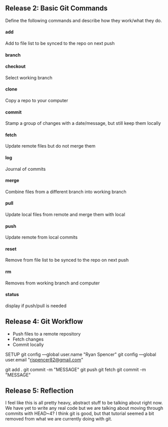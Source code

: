 ## Release 2: Basic Git Commands
Define the following commands and describe how they work/what they do.  


#### add
Add to file list to be synced to the repo on next push

#### branch
<!-- Your defnition here -->

#### checkout
Select working branch

#### clone
Copy a repo to your computer

#### commit
Stamp a group of changes with a date/message, but still keep them locally

#### fetch
Update remote files but do not merge them

#### log
Journal of commits

#### merge
Combine files from a different branch into working branch

#### pull
Update local files from remote and merge them with local

#### push
Update remote from local commits

#### reset
Remove from file list to be synced to the repo on next push

#### rm
Removes from working branch and computer

#### status
display if push/pull is needed

## Release 4: Git Workflow

- Push files to a remote repository
- Fetch changes
- Commit locally

SETUP
git config —global user.name "Ryan Spencer" 
git config —global user.email "rjspencer82@gmail.com"

git add .
git commit -m "MESSAGE"
git push
git fetch
git commit -m "MESSAGE"


## Release 5: Reflection

I feel like this is all pretty heavy, abstract stuff to be talking about right now.  We have yet to write any real code but we are talking about moving through commits with HEAD~4?  I think git is good, but that tutorial seemed a bit removed from what we are currently doing with git.  
